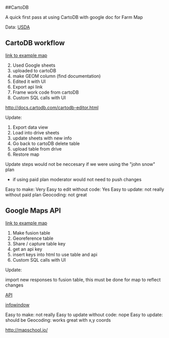 ##CartoDB

A quick first pass at using CartoDB with google doc for Farm Map

Data: [USDA](http://catalog.data.gov/dataset/farmers-markets-geographic-data)

## CartoDB workflow

[link to example map](http://rashaunamead.github.io/FoodLocationsDemo/cartoDBTest.html)

2. Used Google sheets
3. uploaded to cartoDB
4. make GEOM column (find documentation)
5. Edited it with UI
6. Export api link
7. Frame work code from cartoDB
8. Custom SQL calls with UI



http://docs.cartodb.com/cartodb-editor.html


Update: 
1. Export data view
2. Load into drive sheets
3. update sheets with new info
4. Go back to cartoDB delete table
5. upload table from drive
6. Restore map

Update steps would not be neccesary if we were using the "john snow" plan
* if using paid plan moderator would not need to push changes

Easy to make: Very
Easy to edit without code: Yes
Easy to update: not really without paid plan
Geocoding: not great

## Google Maps API

[link to example map](http://rashaunamead.github.io/FoodLocationsDemo/googleTest.html)

1. Make fusion table
2. Georeference table
3. Share / capture table key
4. get an api key
5. insert keys into html to use table and api
6. Custom SQL calls with UI

Update:

import new responses to fusion table, this must be done for map to reflect changes

[API](https://developers.google.com/maps/documentation/javascript/reference)

[infowindow](https://developers.google.com/fusiontables/docs/samples/change_infowindow_content)

Easy to make: not really
Easy to update without code: nope
Easy to update: should be
Geocoding: works great with x,y coords


http://mapschool.io/
